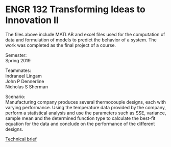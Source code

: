 # ENGR 132 Transforming Ideas to Innovation II
  
The files above include MATLAB and excel files used for the computation of data and formulation of models to predict the behavior of a system. The work was completed as the final project of a course.  
  
Semester:  
Spring 2019  
  
Teammates:  
Indraneel Lingam  
John P Dennerline  
Nicholas S Sherman  
  
Scenario:   
Manufacturing company produces several thermocouple designs, each with varying performance. Using the temperature data provided by the company, perform a statistical analysis and use the parameters such as SSE, variance, sample mean and the determined function type to calculate the best-fit equation for the data and conclude on the performance of the different designs.  
  
[Technical brief](https://gitlab.com/Andrew-Gan/ece-undergrad/-/blob/master/Matlab-Data-Analysis/M4TechnicalBrief_012_26.pdf)
